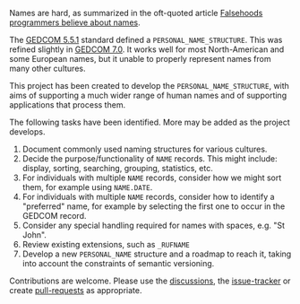 Names are hard, as summarized in the oft-quoted article [Falsehoods programmers believe about names](https://www.kalzumeus.com/2010/06/17/falsehoods-programmers-believe-about-names/).

The [GEDCOM 5.5.1](https://gedcom.io/specifications/ged551.pdf#%5B%7B%22num%22%3A94%2C%22gen%22%3A0%7D%2C%7B%22name%22%3A%22FitR%22%7D%2C-83%2C311%2C695%2C797%5D)
standard defined a `PERSONAL_NAME_STRUCTURE`.
This was refined slightly in [GEDCOM 7.0](https://gedcom.io/specifications/FamilySearchGEDCOMv7.html#PERSONAL_NAME_STRUCTURE).
It works well for most North-American and some European names, but it unable to properly represent names from many other cultures.

This project has been created to develop the `PERSONAL_NAME_STRUCTURE`,
with aims of supporting a much wider range of human names and
of supporting applications that process them.

The following tasks have been identified.  More may be added as the project develops.

1) Document commonly used naming structures for various cultures.
2) Decide the purpose/functionality of `NAME` records.  This might include: display, sorting, searching, grouping, statistics, etc.
3) For individuals with multiple `NAME` records, consider how we might sort them, for example using `NAME.DATE`.
4) For individuals with multiple `NAME` records, consider how to identify a "preferred" name, for example by selecting the first one to occur in the GEDCOM record.
5) Consider any special handling required for names with spaces, e.g. "St John".
6) Review existing extensions, such as `_RUFNAME`
7) Develop a new `PERSONAL_NAME` structure and a roadmap to reach it, taking into account the constraints of semantic versioning.

Contributions are welcome.  Please use
the [discussions](https://github.com/fisharebest/gedcom-name/discussions),
the [issue-tracker](https://github.com/fisharebest/gedcom-name/issues)
or create [pull-requests](https://github.com/fisharebest/gedcom-name/pulls) as appropriate.
